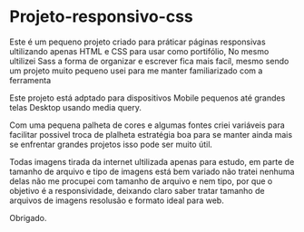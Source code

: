 # Projeto-responsivo-css


Este é um pequeno projeto criado para práticar páginas responsivas ultilizando apenas HTML e CSS para usar como portifólio,
No mesmo ultilizei Sass a forma de organizar e escrever fica mais facíl, mesmo sendo um projeto muito pequeno usei para me manter familiarizado com a ferramenta

Este projeto está adptado para dispositivos Mobile pequenos até grandes telas Desktop usando media query.

Com uma pequena palheta de cores e algumas fontes criei variáveis para facilitar possivel troca de plalheta estratégia boa para se manter
ainda mais se enfrentar grandes projetos isso pode ser muito útil.

Todas imagens tirada da internet ultilizada apenas para estudo, em parte de tamanho de arquivo e tipo de imagens está bem variado não tratei nenhuma delas
não me procupei com tamanho de arquivo  e nem tipo, por que o objetivo é a responsividade, deixando claro saber tratar tamanho de arquivos de imagens resolusão
e formato ideal para web.

Obrigado.
